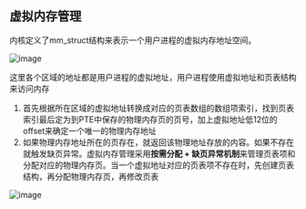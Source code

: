 ## 虚拟内存管理

内核定义了mm_struct结构来表示一个用户进程的虚拟内存地址空间。

![image](https://img-blog.csdn.net/20150316171542460?watermark/2/text/aHR0cDovL2Jsb2cuY3Nkbi5uZXQvSVRlcl9aQw==/font/5a6L5L2T/fontsize/400/fill/I0JBQkFCMA==/dissolve/70/gravity/Center)

这里各个区域的地址都是用户进程的虚拟地址，用户进程使用虚拟地址和页表结构来访问内存

1. 首先根据所在区域的虚拟地址转换成对应的页表数组的数组项索引，找到页表索引最后定为到PTE中保存的物理内存页的页号，加上虚拟地址低12位的offset来确定一个唯一的物理内存地址
2. 如果物理内存地址所在的页存在，就返回该物理地址存放的内容。如果不存在就触发缺页异常。虚拟内存管理采用**按需分配 + 缺页异常机制**来管理页表项和分配对应的物理内存页。当一个虚拟地址对应的页表项不存在时，先创建页表结构，再分配物理内存页，再修改页表

![image](https://img-blog.csdn.net/20150317144706408?watermark/2/text/aHR0cDovL2Jsb2cuY3Nkbi5uZXQvSVRlcl9aQw==/font/5a6L5L2T/fontsize/400/fill/I0JBQkFCMA==/dissolve/70/gravity/Center)